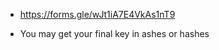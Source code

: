 - https://forms.gle/wJt1iA7E4VkAs1nT9















- You may get your final key in ashes or hashes

